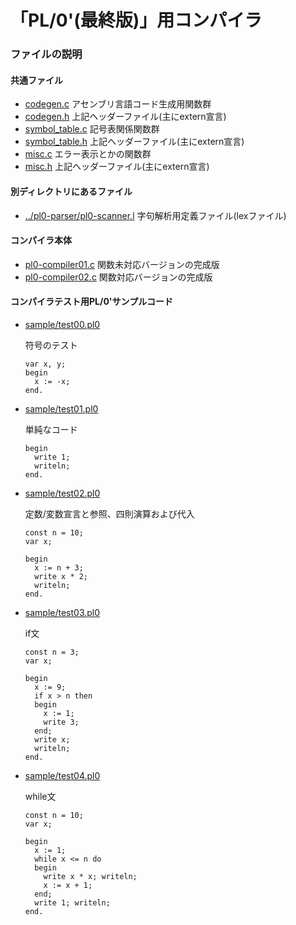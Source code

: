 # 「PL/0'(最終版)」用コンパイラ
### ファイルの説明
#### 共通ファイル
* [codegen.c](codegen.c) アセンブリ言語コード生成用関数群
* [codegen.h](codegen.h) 上記ヘッダーファイル(主にextern宣言)
* [symbol_table.c](symbol_table.c) 記号表関係関数群
* [symbol_table.h](symbol_table.h) 上記ヘッダーファイル(主にextern宣言)
* [misc.c](misc.c) エラー表示とかの関数群
* [misc.h](misc.h) 上記ヘッダーファイル(主にextern宣言)

#### 別ディレクトリにあるファイル
* [../pl0-parser/pl0-scanner.l](../pl0-parser/pl0-scanner.l) 字句解析用定義ファイル(lexファイル)

#### コンパイラ本体
* [pl0-compiler01.c](pl0-compiler01.c) 関数未対応バージョンの完成版
* [pl0-compiler02.c](pl0-compiler02.c) 関数対応バージョンの完成版

#### コンパイラテスト用PL/0'サンプルコード
* [sample/test00.pl0](sample/test00.pl0)

   符号のテスト
    ````
    var x, y;
    begin
      x := -x;
    end.
    ````
* [sample/test01.pl0](sample/test01.pl0)

    単純なコード
    ````
    begin
      write 1;
      writeln;
    end.
    ````
* [sample/test02.pl0](sample/test02.pl0)

    定数/変数宣言と参照、四則演算および代入
    ````
    const n = 10;
    var x;

    begin
      x := n + 3;
      write x * 2;
      writeln;
    end.
    ````
* [sample/test03.pl0](sample/test03.pl0)

    if文
    ````
    const n = 3;
    var x;
    
    begin
      x := 9;
      if x > n then
      begin
        x := 1;
        write 3;
      end;
      write x;
      writeln;
    end.
    ````
* [sample/test04.pl0](sample/test04.pl0)

    while文
    ````
    const n = 10;
    var x;

    begin
      x := 1;
      while x <= n do
      begin
        write x * x; writeln;
        x := x + 1;
      end;
      write 1; writeln;
    end.
    ````
